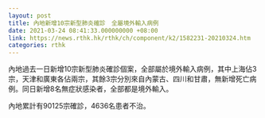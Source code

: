 ```yaml
---
layout: post
title: 內地新增10宗新型肺炎確診　全屬境外輸入病例
date: 2021-03-24 08:41:33.000000000 +08:00
link: https://news.rthk.hk/rthk/ch/component/k2/1582231-20210324.htm
categories: rthk
---
```


內地過去一日新增10宗新型肺炎確診個案，全部屬於境外輸入病例，其中上海佔3宗，天津和廣東各佔兩宗，其餘3宗分別來自內蒙古、四川和甘肅，無新增死亡病例。同日新增8名無症狀感染者，全部都是境外輸入。

內地累計有90125宗確診，4636名患者不治。
